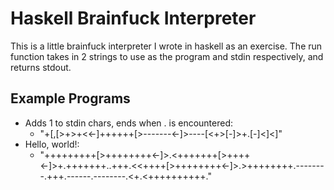 Haskell Brainfuck Interpreter
=============================

This is a little brainfuck interpreter I wrote in haskell as an
exercise. The run function takes in 2 strings to use as the program
and stdin respectively, and returns stdout.

Example Programs
----------------
 - Adds 1 to stdin chars, ends when . is encountered:
   - "+[,[>+>+<<-]++++++[>-------<-]>----[<+>[-]>+.[-]<]<]"
 - Hello, world!:
   - "+++++++++[>++++++++<-]>.<+++++++[>++++<-]>+.+++++++..+++.<<++++[>++++++++<-]>.>++++++++.--------.+++.------.--------.<+.<++++++++++."
